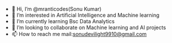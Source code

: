 - 👋 Hi, I’m @mranticodes(Sonu Kumar)
- 👀 I’m interested in Artificial Intelligence and Machine learning
- 🌱 I’m currently learning Bsc Data Analytics
- 💞️ I’m looking to collaborate on Machine learning and AI projects
- 📫 How to reach me mail:sonudevilight9910@gmail.com

<!---
mranticodes/mranticodes is a ✨ special ✨ repository because its `README.md` (this file) appears on your GitHub profile.
You can click the Preview link to take a look at your changes.
--->
